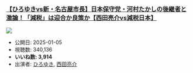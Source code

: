 ### [【ひろゆきvs新・名古屋市長】日本保守党・河村たかしの後継者と激論！「減税」は迎合か良策か【西田亮介vs減税日本】](https://www.youtube.com/watch?v=GnN4uTHqBEQ)
[![](https://img.youtube.com/vi/GnN4uTHqBEQ/sddefault.jpg)](https://www.youtube.com/watch?v=GnN4uTHqBEQ)
-   公開日: 2025-01-05
-   視聴数: 340,136
-   **いいね数: 3,914**
-   出演者: [ひろゆき](/rehacq_fan/people/ひろゆき "wikilink"), [西田亮介](/rehacq_fan/people/西田亮介 "wikilink")

